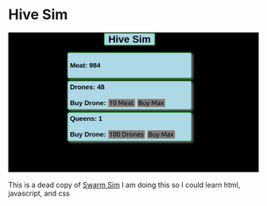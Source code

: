 # Hive Sim
![aesthetically pleasing website](./assets/screenshot.png)

This is a dead copy of [Swarm Sim](https://www.swarmsim.com/)
I am doing this so I could learn html, javascript, and css